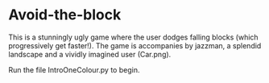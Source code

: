 # Avoid-the-block
This is a stunningly ugly game where the user dodges falling blocks (which progressively get faster!). The game is accompanies by jazzman, a splendid landscape and a vividly imagined user (Car.png).

Run the file IntroOneColour.py to begin.

